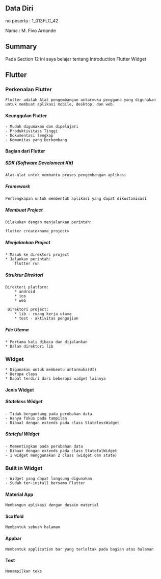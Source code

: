 ## Data Diri

no peserta : 1_013FLC_42

Nama : M. Fivo Arnande

## Summary
Pada Section 12 ini saya belajar tentang Introduction Flutter Widget

## Flutter

### Perkenalan Flutter
    Flutter adalah Alat pengembangan antarmuka pengguna yang digunakan untuk membuat aplikasi mobile, desktop, dan web.
#### Keunggulan Flutter
    - Mudah digunakan dan dipelajari
    - Produktivitass Tinggi
    - Dokumentasi lengkap
    - Komunitas yang berkembang
#### Bagian dari Flutter
##### SDK (Software Develoment Kit)
    Alat-alat untuk membantu proses pengembangan aplikasi
##### Framework
    Perlengkapan untuk membentuk aplikasi yang dapat dikustomisasi
##### Membuat Project
    Dilakukan dengan menjalankan perintah:
    
    flutter create<nama_project>
##### Menjalankan Project
    * Masuk ke direktori project
    * Jalankan perintah:
        flutter run
##### Struktur Direktori
    Direktori platform:
        * android
        * ios
        * web

     Direktori project:
        * lib - ruang kerja utama
        * test - aktivitas pengujian   
##### File Utama
    * Pertama kali dibaca dan dijalankan
    * Dalam direktori lib
### Widget
    * Digunakan untuk membentu antarmuka(UI)
    * Berupa class
    * Dapat terdiri dari beberapa widget lainnya
#### Jenis Widget
##### Stateless Widget
    - Tidak bergantung pada perubahan data
    - Hanya fokus pada tampilan
    - Dibuat dengan extends pada class StatelessWidget
##### Stateful Widget
    - Mementingkan pada perubahan data
    - Dibuat dengan extends pada class StatefulWidget
    - 1 widget menggunakan 2 class (widget dan state)
### Built in Widget
    - Widget yang dapat langsung digunakan
    - Sudah ter-install bersama Flutter
#### Material App
    Membangun aplikasi dengan desain material
#### Scaffold
    Membentuk sebuah halaman
#### Appbar
    Membentuk application bar yang terleltak pada bagian atas halaman
#### Text
    Menampilkan teks

    